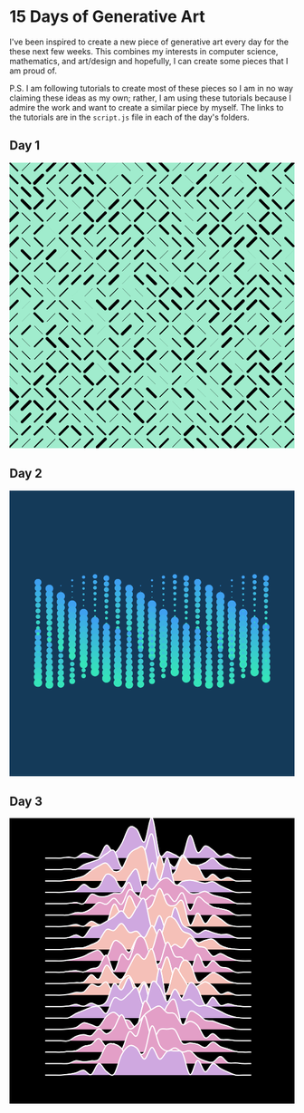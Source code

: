 # 15 Days of Generative Art
I've been inspired to create a new piece of generative art every day for the 
these next few weeks. This combines my interests in computer science,
mathematics, and art/design and hopefully, I can create some pieces that I am
proud of.

P.S. I am following tutorials to create most of these pieces so I am in no way
claiming these ideas as my own; rather, I am using these tutorials because I
admire the work and want to create a similar piece by myself. The links to the
tutorials are in the `script.js` file in each of the day's folders.

## Day 1
![Day 1](https://github.com/carolksun/generative-art/blob/master/day%201/day%201.png)

## Day 2
![Day 2](https://github.com/carolksun/generative-art/blob/day-2/day%202/day%202.png)

## Day 3
![Day 3](https://github.com/carolksun/generative-art/blob/day-3/day%203/day%203%20pastel.png)